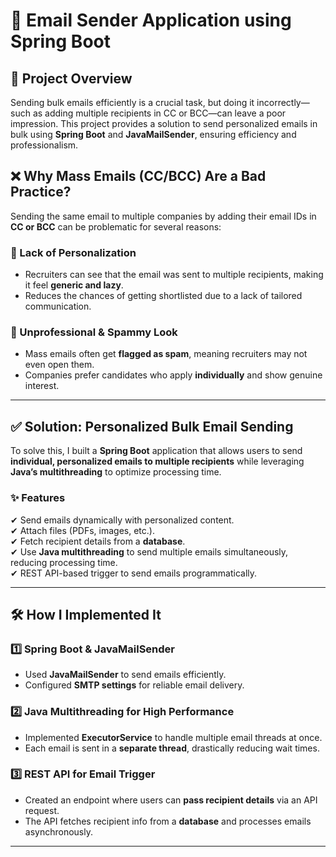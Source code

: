# 📧 Email Sender Application using Spring Boot  

## 🚀 Project Overview  
Sending bulk emails efficiently is a crucial task, but doing it incorrectly—such as adding multiple recipients in CC or BCC—can leave a poor impression. This project provides a solution to send personalized emails in bulk using **Spring Boot** and **JavaMailSender**, ensuring efficiency and professionalism.  

## ❌ Why Mass Emails (CC/BCC) Are a Bad Practice?  
Sending the same email to multiple companies by adding their email IDs in **CC or BCC** can be problematic for several reasons:  

### 🚫 Lack of Personalization  
- Recruiters can see that the email was sent to multiple recipients, making it feel **generic and lazy**.  
- Reduces the chances of getting shortlisted due to a lack of tailored communication.  

### 📛 Unprofessional & Spammy Look  
- Mass emails often get **flagged as spam**, meaning recruiters may not even open them.  
- Companies prefer candidates who apply **individually** and show genuine interest.  

---

## ✅ Solution: Personalized Bulk Email Sending  
To solve this, I built a **Spring Boot** application that allows users to send **individual, personalized emails to multiple recipients** while leveraging **Java’s multithreading** to optimize processing time.  

### ✨ Features  
✔ Send emails dynamically with personalized content.  
✔ Attach files (PDFs, images, etc.).  
✔ Fetch recipient details from a **database**.  
✔ Use **Java multithreading** to send multiple emails simultaneously, reducing processing time.  
✔ REST API-based trigger to send emails programmatically.  

---

## 🛠 How I Implemented It  
### 1️⃣ Spring Boot & JavaMailSender  
- Used **JavaMailSender** to send emails efficiently.  
- Configured **SMTP settings** for reliable email delivery.  

### 2️⃣ Java Multithreading for High Performance  
- Implemented **ExecutorService** to handle multiple email threads at once.  
- Each email is sent in a **separate thread**, drastically reducing wait times.  

### 3️⃣ REST API for Email Trigger  
- Created an endpoint where users can **pass recipient details** via an API request.  
- The API fetches recipient info from a **database** and processes emails asynchronously.  

---


